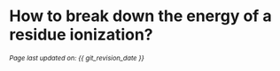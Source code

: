 # How to break down the energy of a residue ionization?
<small><i>Page last updated on: {{ git_revision_date }}</i></small>
